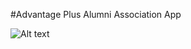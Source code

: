 #Advantage Plus Alumni Association App

![Alt text](/ppStorePage.jpg?raw=true "App Store Screenshot")